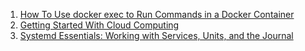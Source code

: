 1. [How To Use docker exec to Run Commands in a Docker Container](https://www.digitalocean.com/community/tutorials/how-to-use-docker-exec-to-run-commands-in-a-docker-container)
2. [Getting Started With Cloud Computing](https://www.digitalocean.com/community/tutorial_series/getting-started-with-cloud-computing)
3. [Systemd Essentials: Working with Services, Units, and the Journal](https://www.digitalocean.com/community/tutorials/systemd-essentials-working-with-services-units-and-the-journal)
